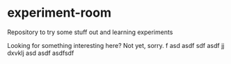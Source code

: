 # experiment-room
Repository to try some stuff out and learning experiments

Looking for something interesting here? Not yet, sorry.
f
asd
asdf
sdf
asdf
jj
dxvklj
asd
asdf
asdfsdf
